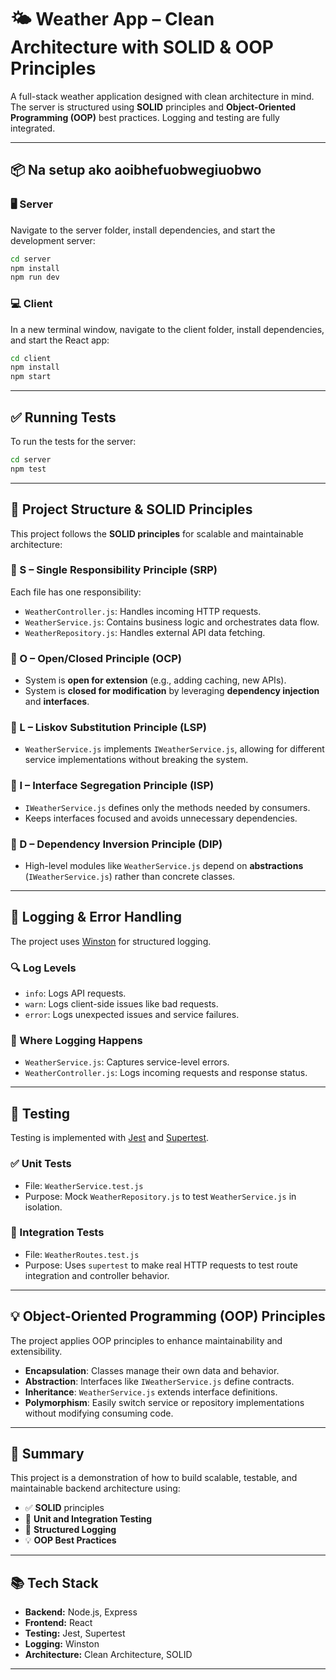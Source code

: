 # 🌤️ Weather App – Clean Architecture with SOLID & OOP Principles

A full-stack weather application designed with clean architecture in mind. The server is structured using **SOLID** principles and **Object-Oriented Programming (OOP)** best practices. Logging and testing are fully integrated.

---

## 📦 Na setup ako aoibhefuobwegiuobwo

### 🖥️ Server

Navigate to the server folder, install dependencies, and start the development server:

```bash
cd server
npm install
npm run dev
```

### 💻 Client

In a new terminal window, navigate to the client folder, install dependencies, and start the React app:

```bash
cd client
npm install
npm start
```

---

## ✅ Running Tests

To run the tests for the server:

```bash
cd server
npm test
```

---

## 🧱 Project Structure & SOLID Principles

This project follows the **SOLID principles** for scalable and maintainable architecture:

### 🔹 S – Single Responsibility Principle (SRP)

Each file has one responsibility:

- `WeatherController.js`: Handles incoming HTTP requests.
- `WeatherService.js`: Contains business logic and orchestrates data flow.
- `WeatherRepository.js`: Handles external API data fetching.

### 🔹 O – Open/Closed Principle (OCP)

- System is **open for extension** (e.g., adding caching, new APIs).
- System is **closed for modification** by leveraging **dependency injection** and **interfaces**.

### 🔹 L – Liskov Substitution Principle (LSP)

- `WeatherService.js` implements `IWeatherService.js`, allowing for different service implementations without breaking the system.

### 🔹 I – Interface Segregation Principle (ISP)

- `IWeatherService.js` defines only the methods needed by consumers.
- Keeps interfaces focused and avoids unnecessary dependencies.

### 🔹 D – Dependency Inversion Principle (DIP)

- High-level modules like `WeatherService.js` depend on **abstractions** (`IWeatherService.js`) rather than concrete classes.

---

## 📝 Logging & Error Handling

The project uses [Winston](https://github.com/winstonjs/winston) for structured logging.

### 🔍 Log Levels

- `info`: Logs API requests.
- `warn`: Logs client-side issues like bad requests.
- `error`: Logs unexpected issues and service failures.

### 📌 Where Logging Happens

- `WeatherService.js`: Captures service-level errors.
- `WeatherController.js`: Logs incoming requests and response status.

---

## 🧪 Testing

Testing is implemented with [Jest](https://jestjs.io) and [Supertest](https://github.com/ladjs/supertest).

### ✅ Unit Tests

- File: `WeatherService.test.js`
- Purpose: Mock `WeatherRepository.js` to test `WeatherService.js` in isolation.

### 🔁 Integration Tests

- File: `WeatherRoutes.test.js`
- Purpose: Uses `supertest` to make real HTTP requests to test route integration and controller behavior.

---

## 💡 Object-Oriented Programming (OOP) Principles

The project applies OOP principles to enhance maintainability and extensibility.

- **Encapsulation**: Classes manage their own data and behavior.
- **Abstraction**: Interfaces like `IWeatherService.js` define contracts.
- **Inheritance**: `WeatherService.js` extends interface definitions.
- **Polymorphism**: Easily switch service or repository implementations without modifying consuming code.

---

## 🧼 Summary

This project is a demonstration of how to build scalable, testable, and maintainable backend architecture using:

- ✅ **SOLID** principles  
- 🧪 **Unit and Integration Testing**  
- 💬 **Structured Logging**  
- 💡 **OOP Best Practices**

---

## 📚 Tech Stack

- **Backend:** Node.js, Express  
- **Frontend:** React  
- **Testing:** Jest, Supertest  
- **Logging:** Winston  
- **Architecture:** Clean Architecture, SOLID  

---


